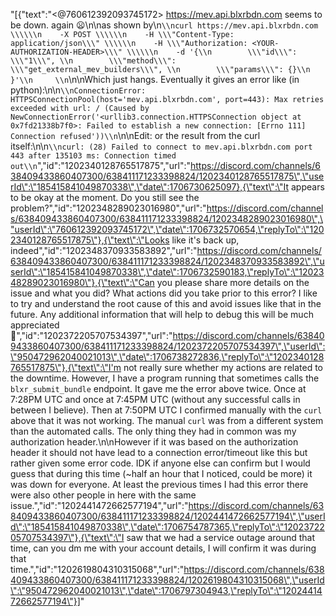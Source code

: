 "[{\"text\":\"<@760612392093745172> https://mev.api.blxrbdn.com seems to be down. again 😦\\n\\nas shown by\\n```\\ncurl https://mev.api.blxrbdn.com \\\\\\n    -X POST \\\\\\n    -H \\\"Content-Type: application/json\\\" \\\\\\n    -H \\\"Authorization: <YOUR-AUTHORIZATION-HEADER>\\\" \\\\\\n    -d '{\\n        \\\"id\\\": \\\"1\\\", \\n        \\\"method\\\": \\\"get_external_mev_builders\\\", \\n        \\\"params\\\": {}\\n        }'\\n     \\n```\\n\\nWhich just hangs. Eventually it gives an error like (in python):\\n\\n```\\nConnectionError: HTTPSConnectionPool(host='mev.api.blxrbdn.com', port=443): Max retries exceeded with url: / (Caused by NewConnectionError('<urllib3.connection.HTTPSConnection object at 0x7fd21338b7f0>: Failed to establish a new connection: [Errno 111] Connection refused'))\\n```\\n\\nEdit: or the result from the curl itself:\\n\\n```\\ncurl: (28) Failed to connect to mev.api.blxrbdn.com port 443 after 135103 ms: Connection timed out\\n```\",\"id\":\"1202340128765517875\",\"url\":\"https://discord.com/channels/638409433860407300/638411171233398824/1202340128765517875\",\"userId\":\"185415841049870338\",\"date\":1706730625097},{\"text\":\"It appears to be okay at the moment. Do you still see the problem?\",\"id\":\"1202348289023016980\",\"url\":\"https://discord.com/channels/638409433860407300/638411171233398824/1202348289023016980\",\"userId\":\"760612392093745172\",\"date\":1706732570654,\"replyTo\":\"1202340128765517875\"},{\"text\":\"Looks like it's back up, indeed\",\"id\":\"1202348370933583892\",\"url\":\"https://discord.com/channels/638409433860407300/638411171233398824/1202348370933583892\",\"userId\":\"185415841049870338\",\"date\":1706732590183,\"replyTo\":\"1202348289023016980\"},{\"text\":\"Can you please share more details on the issue and what you did?  What actions did you take prior to this error? I like to try and understand the root cause of this and avoid issues like that in the future. Any additional information that will help to debug this will be much appreciated 🙏\",\"id\":\"1202372205707534397\",\"url\":\"https://discord.com/channels/638409433860407300/638411171233398824/1202372205707534397\",\"userId\":\"950472962040021013\",\"date\":1706738272836,\"replyTo\":\"1202340128765517875\"},{\"text\":\"I'm not really sure whether my actions are related to the downtime. However, I have a program running that sometimes calls the `blxr_submit_bundle` endpoint. It gave me the error above twice. Once at 7:28PM UTC and once at 7:45PM UTC (without any successful calls in between I believe). Then at 7:50PM UTC I confirmed manually with the `curl` above that it was not working. The manual `curl` was from a different system than the automated calls. The only thing they had in common was my authorization header.\\n\\nHowever if it was based on the authorization header it should not have lead to a connection error/timeout like this but rather given some error code. IDK if anyone else can confirm but I would guess that during this time (~half an hour that I noticed, could be more) it was down for everyone. At least the previous times I had this error there were also other people in here with the same issue.\",\"id\":\"1202441472662577194\",\"url\":\"https://discord.com/channels/638409433860407300/638411171233398824/1202441472662577194\",\"userId\":\"185415841049870338\",\"date\":1706754787365,\"replyTo\":\"1202372205707534397\"},{\"text\":\"I saw that we had a service outage around that time, can you dm me with your account details, I will confirm it was during that time.\",\"id\":\"1202619804310315068\",\"url\":\"https://discord.com/channels/638409433860407300/638411171233398824/1202619804310315068\",\"userId\":\"950472962040021013\",\"date\":1706797304943,\"replyTo\":\"1202441472662577194\"}]"